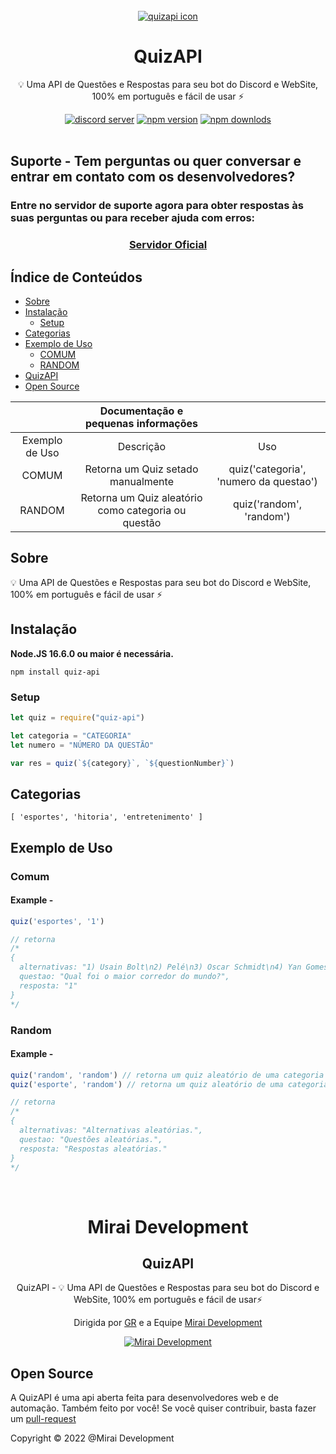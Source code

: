 <br>
<div align="center">
    <a href="https://www.npmjs.com/package/quiz-api"><img src="https://user-images.githubusercontent.com/61317250/159102864-01bed8cb-3d0d-4cee-b78a-efb8a9309d79.png" alt="quizapi icon" /></a>
    <h1>QuizAPI</h1>
    <p>💡 Uma API de Questões e Respostas para seu bot do Discord e WebSite, 100% em português e fácil de usar ⚡</p>
    <a href="https://discord.gg/gNFEMrHshn"><img src="https://img.shields.io/discord/786392360475951154?style=for-the-badge&label=Chat&color=2490f8&logo=discord&logoColor=white" alt="discord server" /></a>
    <a href="https://www.npmjs.com/package/quiz-api"><img src="https://img.shields.io/npm/v/quiz-api.svg?style=for-the-badge&maxAge=3600&color=ec842c&logo=npm" alt="npm version" /></a>
    <a href="https://www.npmjs.com/package/quiz-api"><img src="https://img.shields.io/npm/dt/quiz-api.svg?style=for-the-badge&maxAge=3600&color=ec842c&logo=npm" alt="npm downlods" /></a>
</div>
<br>

## Suporte - Tem perguntas ou quer conversar e entrar em contato com os desenvolvedores?
### Entre no servidor de suporte agora para obter respostas às suas perguntas ou para receber ajuda com erros:
<div align="center">
  <h3><a href="https://discord.gg/gNFEMrHshn"alt="server support">Servidor Oficial</a></h3>
</div>

## Índice de Conteúdos

- [Sobre](#sobre)
- [Instalação](#instalação)
  - [Setup](#setup)
- [Categorias](#categorias)
- [Exemplo de Uso](#exemplo-de-uso)
  - [COMUM](#comum)
  - [RANDOM](#random)
- [QuizAPI](#quizapi)
- [Open Source](#open-source)

|                 |                                                       Documentação e pequenas informações        |                                                        |
|:---------------:|:------------------------------------------------------------------------------------------------:|:------------------------------------------------------:|
|  Exemplo de Uso |                                             Descrição                                            |                           Uso                          |
|       COMUM     |                                Retorna um Quiz setado manualmente                                |          quiz('categoria', 'numero da questao')        |
|      RANDOM     |                        Retorna um Quiz aleatório como categoria ou questão                       |               quiz('random', 'random')                 |
## Sobre
💡 Uma API de Questões e Respostas para seu bot do Discord e WebSite, 100% em português e fácil de usar ⚡
## Instalação

**Node.JS 16.6.0 ou maior é necessária.**  

```sh-session
npm install quiz-api
```


### Setup
```js
let quiz = require("quiz-api")

let categoria = "CATEGORIA"
let numero = "NÚMERO DA QUESTÃO"

var res = quiz(`${category}`, `${questionNumber}`)
```

## Categorias
```fix
[ 'esportes', 'hitoria', 'entretenimento' ]
```

## Exemplo de Uso
### Comum
#### Example - 
```js
quiz('esportes', '1')

// retorna
/*
{
  alternativas: "1) Usain Bolt\n2) Pelé\n3) Oscar Schmidt\n4) Yan Gomes\n5) Sérgio Dutra",
  questao: "Qual foi o maior corredor do mundo?",
  resposta: "1"
}
*/
```
### Random
#### Example - 
```js
quiz('random', 'random') // retorna um quiz aleatório de uma categoria aleatória
quiz('esporte', 'random') // retorna um quiz aleatório de uma categoria de esporte

// retorna
/*
{
  alternativas: "Alternativas aleatórias.",
  questao: "Questões aleatórias.",
  resposta: "Respostas aleatórias."
}
*/
```
<br>

<div align="center">
<h1>Mirai Development</h1>
<h2>QuizAPI</h2>

<p>QuizAPI - 💡 Uma API de Questões e Respostas para seu bot do Discord e WebSite, 100% em português e fácil de usar⚡</p>

Dirigida por <a href="https://github.com/guihrib/">GR</a> e a Equipe <a href="https://github.com/MiraiDevelopment">Mirai Development</a></p>
    <a href="https://discord.gg/gNFEMrHshn"><img src="https://user-images.githubusercontent.com/61317250/159178246-128e53fb-9b23-4fd4-b61f-94fe1784a48c.png" alt="Mirai Development" /></a>
</div>

## Open Source

A QuizAPI é uma api aberta feita para desenvolvedores web e de automação. Também feito por você! Se você quiser contribuir, basta fazer um [pull-request](https://docs.github.com/en/pull-requests/collaborating-with-pull-requests/proposing-changes-to-your-work-with-pull-requests/about-pull-requests)

<p>Copyright © 2022 @Mirai Development</p>
